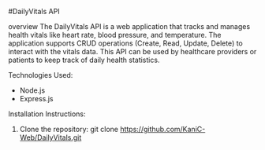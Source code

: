 #DailyVitals API

overview
The DailyVitals API is a web application that tracks and manages health vitals like heart rate, blood pressure, and temperature. The application supports CRUD operations (Create, Read, Update, Delete) to interact with the vitals data. This API can be used by healthcare providers or patients to keep track of daily health statistics.

Technologies Used:
- Node.js
- Express.js

Installation Instructions:
1. Clone the repository:
   git clone https://github.com/KaniC-Web/DailyVitals.git
